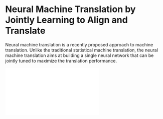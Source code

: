 # Neural Machine Translation by Jointly Learning to Align and Translate
Neural machine translation is a recently proposed approach to machine translation. Unlike the traditional statistical machine translation, the neural machine translation aims at building a single neural network that can be jointly tuned to maximize the translation performance.

<embed src="ML_Report.pdf" type="application/pdf">


